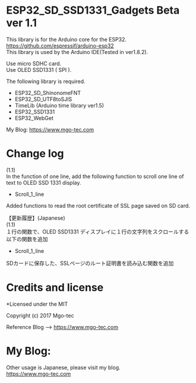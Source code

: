 # ESP32_SD_SSD1331_Gadgets Beta ver 1.1
This library is for the Arduino core for the ESP32.  
https://github.com/espressif/arduino-esp32  
This library is used by the Arduino IDE(Tested in ver1.8.2).  
  
Use micro SDHC card.  
Use OLED SSD1331 ( SPI ).  
  
The following library is required.  
- ESP32_SD_ShinonomeFNT  
- ESP32_SD_UTF8toSJIS  
- TimeLib (Arduino time library ver1.5)  
- ESP32_SSD1331  
- ESP32_WebGet  
  
My Blog: https://www.mgo-tec.com  

# Change log
(1.1)  
In the function of one line, add the following function to scroll one line of text to OLED SSD 1331 display.  
- Scroll_1_line  
  
Added functions to read the root certificate of SSL page saved on SD card.  

【更新履歴】(Japanese)  
(1.1)  
１行の関数で、OLED SSD1331 ディスプレイに１行の文字列をスクロールする以下の関数を追加  
- Scroll_1_line  
  
SDカードに保存した、SSLページのルート証明書を読み込む関数を追加  
  
  
# Credits and license
*Licensed under the MIT  
  
Copyright (c) 2017 Mgo-tec  
  
Reference Blog --> https://www.mgo-tec.com  
  
# My Blog: 
Other usage is Japanese, please visit my blog.  
https://www.mgo-tec.com  